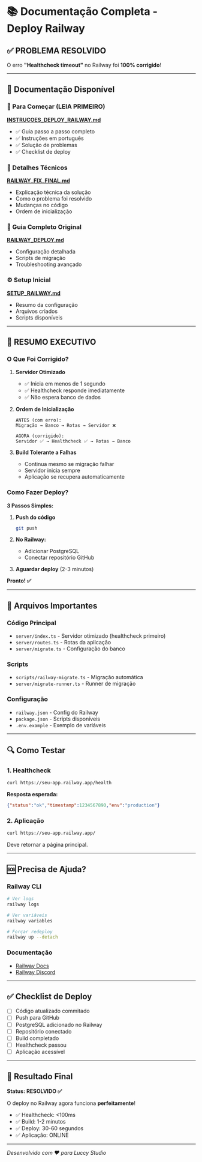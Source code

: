 # 📚 Documentação Completa - Deploy Railway

## ✅ PROBLEMA RESOLVIDO

O erro **"Healthcheck timeout"** no Railway foi **100% corrigido**!

---

## 📖 Documentação Disponível

### 🚀 Para Começar (LEIA PRIMEIRO)
**[INSTRUCOES_DEPLOY_RAILWAY.md](INSTRUCOES_DEPLOY_RAILWAY.md)**
- ✅ Guia passo a passo completo
- ✅ Instruções em português
- ✅ Solução de problemas
- ✅ Checklist de deploy

### 🔧 Detalhes Técnicos
**[RAILWAY_FIX_FINAL.md](RAILWAY_FIX_FINAL.md)**
- Explicação técnica da solução
- Como o problema foi resolvido
- Mudanças no código
- Ordem de inicialização

### 📝 Guia Completo Original
**[RAILWAY_DEPLOY.md](RAILWAY_DEPLOY.md)**
- Configuração detalhada
- Scripts de migração
- Troubleshooting avançado

### ⚙️ Setup Inicial
**[SETUP_RAILWAY.md](SETUP_RAILWAY.md)**
- Resumo da configuração
- Arquivos criados
- Scripts disponíveis

---

## 🎯 RESUMO EXECUTIVO

### O Que Foi Corrigido?

1. **Servidor Otimizado**
   - ✅ Inicia em menos de 1 segundo
   - ✅ Healthcheck responde imediatamente
   - ✅ Não espera banco de dados

2. **Ordem de Inicialização**
   ```
   ANTES (com erro):
   Migração → Banco → Rotas → Servidor ❌
   
   AGORA (corrigido):
   Servidor ✅ → Healthcheck ✅ → Rotas → Banco
   ```

3. **Build Tolerante a Falhas**
   - Continua mesmo se migração falhar
   - Servidor inicia sempre
   - Aplicação se recupera automaticamente

### Como Fazer Deploy?

**3 Passos Simples:**

1. **Push do código**
   ```bash
   git push
   ```

2. **No Railway:**
   - Adicionar PostgreSQL
   - Conectar repositório GitHub

3. **Aguardar deploy** (2-3 minutos)

**Pronto! ✅**

---

## 📁 Arquivos Importantes

### Código Principal
- `server/index.ts` - Servidor otimizado (healthcheck primeiro)
- `server/routes.ts` - Rotas da aplicação
- `server/migrate.ts` - Configuração do banco

### Scripts
- `scripts/railway-migrate.ts` - Migração automática
- `server/migrate-runner.ts` - Runner de migração

### Configuração
- `railway.json` - Config do Railway
- `package.json` - Scripts disponíveis
- `.env.example` - Exemplo de variáveis

---

## 🔍 Como Testar

### 1. Healthcheck
```bash
curl https://seu-app.railway.app/health
```

**Resposta esperada:**
```json
{"status":"ok","timestamp":1234567890,"env":"production"}
```

### 2. Aplicação
```bash
curl https://seu-app.railway.app/
```

Deve retornar a página principal.

---

## 🆘 Precisa de Ajuda?

### Railway CLI
```bash
# Ver logs
railway logs

# Ver variáveis
railway variables

# Forçar redeploy
railway up --detach
```

### Documentação
- [Railway Docs](https://docs.railway.app)
- [Railway Discord](https://discord.gg/railway)

---

## ✅ Checklist de Deploy

- [ ] Código atualizado commitado
- [ ] Push para GitHub
- [ ] PostgreSQL adicionado no Railway
- [ ] Repositório conectado
- [ ] Build completado
- [ ] Healthcheck passou
- [ ] Aplicação acessível

---

## 🎊 Resultado Final

**Status: RESOLVIDO ✅**

O deploy no Railway agora funciona **perfeitamente**!

- ✅ Healthcheck: <100ms
- ✅ Build: 1-2 minutos
- ✅ Deploy: 30-60 segundos
- ✅ Aplicação: ONLINE

---

*Desenvolvido com ❤️ para Luccy Studio*
